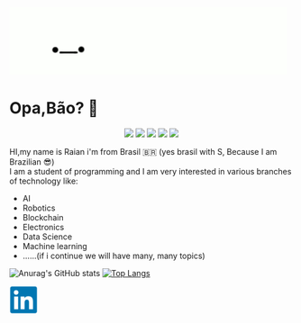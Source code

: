 <img src="HIHI.gif">

<h1> Opa,Bão? 👋</h1>

<p align="center">
 
 <img src="https://badges.pufler.dev/visits/RaianNolaco/RaianNolaco"/> 
 <img src="https://komarev.com/ghpvc/?username=RaianNolaco&color=brightgreen"/> 
 <img src="https://badges.pufler.dev/years/RaianNolaco"/>
 <img src="https://badges.pufler.dev/repos/RaianNolaco"/>
 <img src="https://badges.pufler.dev/commits/monthly/RaianNolaco" />

</p>

<p align = "center">
 
HI,my name is Raian i'm from Brasil 🇧🇷 (yes brasil with S, Because I am Brazilian 😎)<br> I am a student of programming
and I am very interested in various branches of technology like:
 
</p>

* AI
* Robotics
* Blockchain
* Electronics
* Data Science   
* Machine learning
* ......(if i continue we will have many, many topics)



![Anurag's GitHub stats](https://github-readme-stats.vercel.app/api?username=RaianNolaco&show_icons=true&theme=default) 
[![Top Langs](https://github-readme-stats.vercel.app/api/top-langs/?username=RaianNolaco&layout=compact)](https://github.com/anuraghazra/github-readme-stats)



<a href = "https://www.linkedin.com/in/raian-nolaço-aba20815a/" target="_blank">
<img src ="https://raw.githubusercontent.com/devicons/devicon/master/icons/linkedin/linkedin-original.svg" width = "50">
</a>

<!--
**RaianNolaco/RaianNolaco** is a ✨ _special_ ✨ repository because its `README.md` (this file) appears on your GitHub profile.

Here are some ideas to get you started:

- 🔭 I’m currently working on ...
- 🌱 I’m currently learning ...
- 👯 I’m looking to collaborate on ...
- 🤔 I’m looking for help with ...
- 💬 Ask me about ...
- 📫 How to reach me: ...
- 😄 Pronouns: ...
- ⚡ Fun fact: ...
-->
